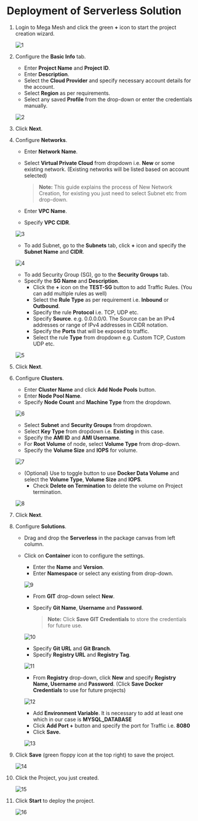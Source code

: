 # Deployment of Serverless Solution

1. Login to Mega Mesh and click the green **+** icon to start the project creation wizard. 

   ![1](imgs/1.jpg)

2. Configure the **Basic Info** tab.

   - Enter **Project Name** and **Project ID**.
   - Enter **Description**.
   - Select the **Cloud Provider** and specify necessary account details for the account.
   - Select **Region** as per requirements.
   - Select any saved **Profile** from the drop-down or enter the credentials manually. 

   ![2](imgs/2.jpg)

3. Click **Next**.

4. Configure **Networks**.

   - Enter **Network Name**.

   - Select **Virtual Private Cloud** from dropdown i.e. **New** or some existing network. (Existing networks will be listed based on account selected)

     > **Note:** This guide explains the process of New Network Creation, for existing you just need to select Subnet etc from drop-down.

   - Enter **VPC Name**. 

   - Specify **VPC CIDR**.

   ![3](imgs/3.jpg)

   - To add Subnet, go to the **Subnets** tab, click **+** icon and specify the **Subnet Name** and **CIDR**.

   ![4](imgs/4.jpg)

   - To add Security Group (SG), go to the **Security Groups** tab.
   - Specify the **SG Name** and **Description**.
     - Click the **+** icon on the **TEST-SG** button to add Traffic Rules. (You can add multiple rules as well)
     - Select the **Rule Type** as per requirement i.e. **Inbound** or **Outbound**.
     - Specify the rule **Protocol** i.e. TCP, UDP etc. 
     - Specify **Source**. e.g. 0.0.0.0/0. 
       The Source can be an IPv4 addresses or range of IPv4 addresses in CIDR notation.
     - Specify the **Ports** that will be exposed to traffic. 
     - Select the rule **Type** from dropdown e.g. Custom TCP, Custom UDP etc.

   ![5](imgs/5.jpg)

5. Click **Next**.

6. Configure **Clusters**.

   - Enter **Cluster Name** and click **Add Node Pools** button. 
   - Enter **Node Pool Name**.
   - Specify **Node Count** and **Machine Type** from the dropdown.

   ![6](imgs/6.jpg)

   - Select **Subnet** and **Security Groups** from dropdown.
   - Select **Key Type** from dropdown i.e. **Existing** in this case.
   - Specify the **AMI ID** and **AMI Username**.
   - For **Root Volume** of node, select **Volume Type** from drop-down.
   - Specify the **Volume Size** and **IOPS** for volume. 

   ![7](imgs/7.jpg)

   - (Optional) Use to toggle button to use **Docker Data Volume** and select the **Volume Type**, **Volume Size** and **IOPS**.
     - Check **Delete on Termination** to delete the volume on Project termination. 

   ![8](imgs/8.jpg)

7. Click **Next**.

8. Configure **Solutions**.

   - Drag and drop the **Serverless** in the package canvas from left column.

   - Click on **Container** icon to configure the settings.

     - Enter the **Name** and **Version**.
     - Enter **Namespace** or select any existing from drop-down.

     ![9](imgs/9.jpg)

     - From **GIT** drop-down select **New**.

     - Specify **Git Name**, **Username** and **Password**.

       > **Note:** Click **Save GIT Credentials** to store the credentials for future use.

     ![10](imgs/10.jpg)

     - Specify **Git URL** and **Git Branch**.
     - Specify **Registry URL** and **Registry Tag**.

     ![11](imgs/11.jpg)

     - From **Registry** drop-down, click **New** and specify **Registry Name, Username** and **Password**. (Click **Save Docker Credentials** to use for future projects)

     ![12](imgs/12.jpg)

     - Add **Environment Variable**. It is necessary to add at least one which in our case is **MYSQL_DATABASE**
     - Click **Add Port +** button and specify the port for Traffic i.e. **8080**
     - Click **Save.**

     ![13](imgs/13.jpg)

9. Click **Save** (green floppy icon at the top right) to save the project.

   ![14](imgs/14.jpg)

10. Click the Project, you just created. 

    ![15](imgs/15.jpg)

11. Click **Start** to deploy the project.

    ![16](imgs/16.jpg)
